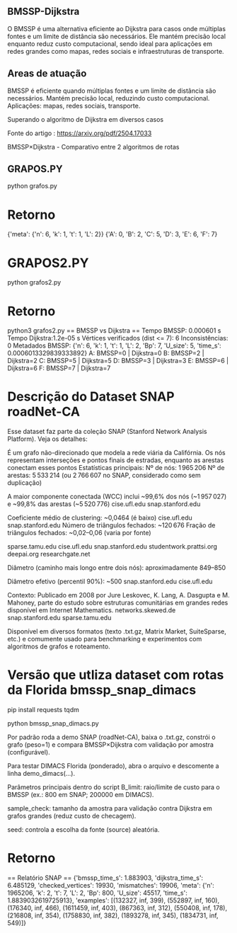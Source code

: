 ## BMSSP-Dijkstra

O BMSSP é uma alternativa eficiente ao Dijkstra para casos onde múltiplas fontes e um limite de distância são necessários. Ele mantém precisão local enquanto reduz custo computacional, sendo ideal para aplicações em redes grandes como mapas, redes sociais e infraestruturas de transporte.

## Areas de atuação
BMSSP é eficiente quando múltiplas fontes e um limite de distância são necessários.
Mantém precisão local, reduzindo custo computacional.
Aplicações: mapas, redes sociais, transporte.

Superando o algoritmo de Dijkstra em diversos casos

Fonte do artigo : https://arxiv.org/pdf/2504.17033 
 
BMSSP×Dijkstra - Comparativo entre 2 algoritmos de rotas

## GRAPOS.PY
python grafos.py

# Retorno
{'meta': {'n': 6, 'k': 1, 't': 1, 'L': 2}} {'A': 0, 'B': 2, 'C': 5, 'D': 3, 'E': 6, 'F': 7}

# GRAPOS2.PY
python grafos2.py

# Retorno
python3 grafos2.py
== BMSSP vs Dijkstra ==
Tempo BMSSP:   0.000601 s
Tempo Dijkstra:1.2e-05 s
Vértices verificados (dist <= 7): 6
Inconsistências: 0
Metadados BMSSP: {'n': 6, 'k': 1, 't': 1, 'L': 2, 'Bp': 7, 'U_size': 5, 'time_s': 0.0006013329839333892}
A: BMSSP=0 | Dijkstra=0
B: BMSSP=2 | Dijkstra=2
C: BMSSP=5 | Dijkstra=5
D: BMSSP=3 | Dijkstra=3
E: BMSSP=6 | Dijkstra=6
F: BMSSP=7 | Dijkstra=7

# Descrição do Dataset SNAP roadNet-CA
Esse dataset faz parte da coleção SNAP (Stanford Network Analysis Platform). Veja os detalhes:

É um grafo não-direcionado que modela a rede viária da Califórnia.
Os nós representam interseções e pontos finais de estradas, enquanto as arestas conectam esses pontos
Estatísticas principais:
Nº de nós: 1 965 206
Nº de arestas: 5 533 214 (ou 2 766 607 no SNAP, considerado como sem duplicação)

A maior componente conectada (WCC) inclui ~99,6% dos nós (~1 957 027) e ~99,8% das arestas (~5 520 776)
cise.ufl.edu
snap.stanford.edu

Coeficiente médio de clustering: ~0,0464 (é baixo)
cise.ufl.edu
snap.stanford.edu
Número de triângulos fechados: ~120 676
Fração de triângulos fechados: ~0,02–0,06 (varia por fonte)

sparse.tamu.edu
cise.ufl.edu
snap.stanford.edu
studentwork.prattsi.org
deepai.org
researchgate.net

Diâmetro (caminho mais longo entre dois nós): aproximadamente 849–850

Diâmetro efetivo (percentil 90%): ~500
snap.stanford.edu
cise.ufl.edu

Contexto:
Publicado em 2008 por Jure Leskovec, K. Lang, A. Dasgupta e M. Mahoney, parte do estudo sobre estruturas comunitárias em grandes redes disponível em Internet Mathematics.
networks.skewed.de
snap.stanford.edu
sparse.tamu.edu

Disponível em diversos formatos (texto .txt.gz, Matrix Market, SuiteSparse, etc.) e comumente usado para benchmarking e experimentos com algoritmos de grafos e roteamento.

# Versão que utliza dataset com rotas da Florida bmssp_snap_dimacs

pip install requests tqdm

python bmssp_snap_dimacs.py

Por padrão roda a demo SNAP (roadNet-CA), baixa o .txt.gz, constrói o grafo (peso=1) e compara BMSSP×Dijkstra com validação por amostra (configurável).

Para testar DIMACS Florida (ponderado), abra o arquivo e descomente a linha demo_dimacs(...).

Parâmetros principais dentro do script
B_limit: raio/limite de custo para o BMSSP (ex.: 800 em SNAP; 200000 em DIMACS).

sample_check: tamanho da amostra para validação contra Dijkstra em grafos grandes (reduz custo de checagem).

seed: controla a escolha da fonte (source) aleatória.

# Retorno 
== Relatório SNAP ==
{'bmssp_time_s': 1.883903, 
'dijkstra_time_s': 6.485129, 
'checked_vertices': 19930, 
'mismatches': 19906, 
'meta': {'n': 1965206, 'k': 2, 't': 7, 'L': 2, 'Bp': 800, 'U_size': 45517, 'time_s': 1.8839032619725913}, 'examples': [(132327, inf, 399), (552897, inf, 160), (176340, inf, 466), (1611459, inf, 403), (867363, inf, 312), (550408, inf, 178), (216808, inf, 354), (1758830, inf, 382), (1893278, inf, 345), (1834731, inf, 549)]}

